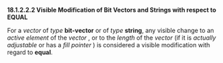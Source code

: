 **18.1.2.2.2 Visible Modification of Bit Vectors and Strings with respect to EQUAL** 

For a *vector* of *type* **bit-vector** or of *type* **string**, any visible change to an *active element* of the *vector* , or to the *length* of the *vector* (if it is *actually adjustable* or has a *fill pointer* ) is considered a visible modification with regard to **equal**. 

